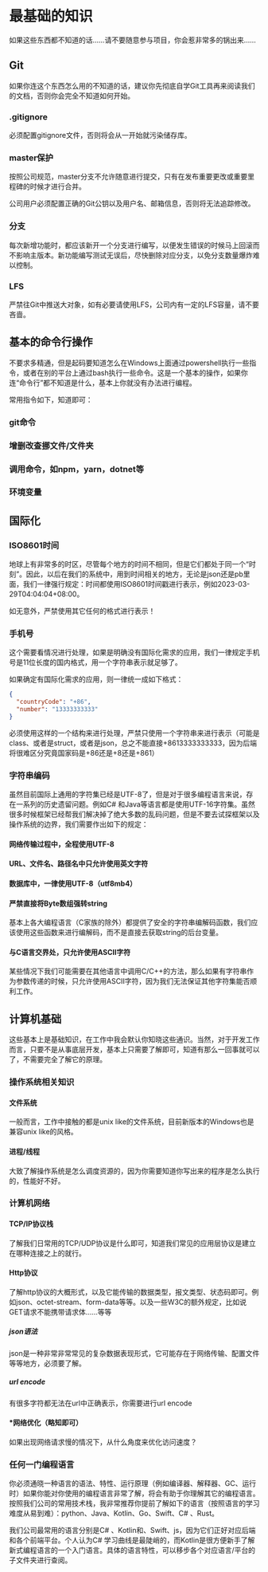 # 最基础的知识

如果这些东西都不知道的话……请不要随意参与项目，你会惹非常多的锅出来……

## Git

如果你连这个东西怎么用的不知道的话，建议你先彻底自学Git工具再来阅读我们的文档，否则你会完全不知道如何开始。

### .gitignore

必须配置gitignore文件，否则将会从一开始就污染储存库。

### master保护

按照公司规范，master分支不允许随意进行提交，只有在发布重要更改或重要里程碑的时候才进行合并。

公司用户必须配置正确的Git公钥以及用户名、邮箱信息，否则将无法追踪修改。

### 分支

每次新增功能时，都应该新开一个分支进行编写，以便发生错误的时候马上回滚而不影响主版本。新功能编写测试无误后，尽快删除对应分支，以免分支数量爆炸难以控制。

### LFS

严禁往Git中推送大对象，如有必要请使用LFS，公司内有一定的LFS容量，请不要吝啬。

## 基本的命令行操作

不要求多精通，但是起码要知道怎么在Windows上面通过powershell执行一些指令，或者在别的平台上通过bash执行一些命令。这是一个基本的操作，如果你连“命令行”都不知道是什么，基本上你就没有办法进行编程。

常用指令如下，知道即可：

### git命令

### 增删改查挪文件/文件夹

### 调用命令，如npm，yarn，dotnet等

### 环境变量

## 国际化

### ISO8601时间

地球上有非常多的时区，尽管每个地方的时间不相同，但是它们都处于同一个“时刻”。因此，以后在我们的系统中，用到时间相关的地方，无论是json还是pb里面，我们一律强行规定：时间都使用ISO8601时间戳进行表示，例如2023-03-29T04:04:04+08:00。

如无意外，严禁使用其它任何的格式进行表示！

### 手机号

这个需要看情况进行处理，如果是明确没有国际化需求的应用，我们一律规定手机号是11位长度的国内格式，用一个字符串表示就足够了。

如果确定有国际化需求的应用，则一律统一成如下格式：

``` json
{
  "countryCode": "+86",
  "number": "13333333333"
}
```

必须使用这样的一个结构来进行处理，严禁只使用一个字符串来进行表示（可能是class、或者是struct，或者是json，总之不能直接+8613333333333，因为后端将很难区分究竟国家码是+86还是+8还是+861）

### 字符串编码

虽然目前国际上通用的字符集已经是UTF-8了，但是对于很多编程语言来说，存在一系列的历史遗留问题。例如C# 和Java等语言都是使用UTF-16字符集。虽然很多时候框架已经帮我们解决掉了绝大多数的乱码问题，但是不要去试探框架以及操作系统的边界，我们需要作出如下的规定：

#### 网络传输过程中，全程使用UTF-8

#### URL、文件名、路径名中只允许使用英文字符

#### 数据库中，一律使用UTF-8（utf8mb4）

#### 严禁直接将Byte数组强转string

基本上各大编程语言（C家族的除外）都提供了安全的字符串编解码函数，我们应该使用这些函数来进行编解码，而不是直接去获取string的后台变量。

#### 与C语言交界处，只允许使用ASCII字符

某些情况下我们可能需要在其他语言中调用C/C++的方法，那么如果有字符串作为参数传递的时候，只允许使用ASCII字符，因为我们无法保证其他字符集能否顺利工作。

## 计算机基础

这些基本上是基础知识，在工作中我会默认你知晓这些通识。当然，对于开发工作而言，只要不是从事底层开发，基本上只需要了解即可，知道有那么一回事就可以了，不需要完全了解它的原理。

### 操作系统相关知识

#### 文件系统

一般而言，工作中接触的都是unix like的文件系统，目前新版本的Windows也是兼容unix like的风格。

#### 进程/线程

大致了解操作系统是怎么调度资源的，因为你需要知道你写出来的程序是怎么执行的，性能好不好。

### 计算机网络

#### TCP/IP协议栈

了解我们日常用的TCP/UDP协议是什么即可，知道我们常见的应用层协议是建立在哪种连接之上的就行。

#### Http协议

了解http协议的大概形式，以及它能传输的数据类型，报文类型、状态码即可。例如json、octet-stream、form-data等等。以及一些W3C的额外规定，比如说GET请求不能携带请求体……等等

##### json语法

json是一种非常非常常见的复杂数据表现形式，它可能存在于网络传输、配置文件等等地方，必须要了解。

##### url encode

有很多字符都无法在url中正确表示，你需要进行url encode

#### *网络优化（略知即可）

如果出现网络请求慢的情况下，从什么角度来优化访问速度？

### 任何一门编程语言

你必须通晓一种语言的语法、特性、运行原理（例如编译器、解释器、GC、运行时）如果你能对你使用的编程语言非常了解，将会有助于你理解其它的编程语言。按照我们公司的常用技术栈，我非常推荐你提前了解如下的语言（按照语言的学习难度从易到难）：python、Java、Kotlin、Go、Swift、C# 、Rust。

我们公司最常用的语言分别是C# 、Kotlin和、Swift、js，因为它们正好对应后端和各个前端平台。个人认为C# 学习曲线是最陡峭的，而Kotlin是很方便新手了解新式编程语言的一个入门语言。具体的语言特性，可以移步各个对应语言/平台的子文件夹进行查阅。